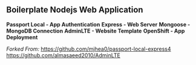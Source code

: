 ## Boilerplate Nodejs Web Application
 **Passport Local - App Authentication**
 **Express - Web Server**
 **Mongoose - MongoDB Connection**
 **AdminLTE - Website Template**
 **OpenShift - App Deployment**

 *Forked From:*
https://github.com/mjhea0/passport-local-express4
https://github.com/almasaeed2010/AdminLTE